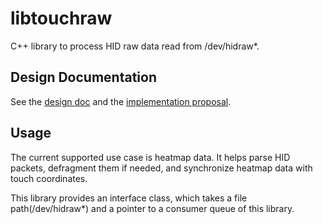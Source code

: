 # libtouchraw

C++ library to process HID raw data read from /dev/hidraw*.

## Design Documentation

See the [design doc](https://go/cros-platform-heatmap) and the
[implementation proposal](https://go/cros-heatmap-library).

## Usage

The current supported use case is heatmap data. It helps parse HID packets,
defragment them if needed, and synchronize heatmap data with touch coordinates.

This library provides an interface class, which takes a file path(/dev/hidraw*)
and a pointer to a consumer queue of this library.
